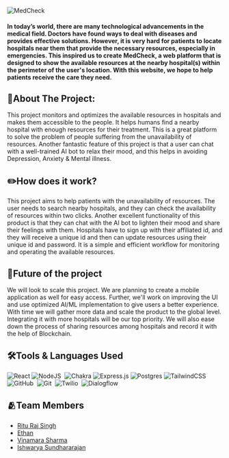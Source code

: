 ![MedCheck](https://user-images.githubusercontent.com/86000208/202909595-a6b896b1-6516-4e6d-b990-7ba430c0c763.png)

#### In today’s world, there are many technological advancements in the medical field. Doctors have found ways to deal with diseases and provides effective solutions. However, it is very hard for patients to locate hospitals near them that provide the necessary resources, especially in emergencies. This inspired us to create MedCheck, a web platform that is designed to show the available resources at the nearby hospital(s) within the perimeter of the user's location. With this website, we hope to help patients receive the care they need.

## 🏥About The Project:
This project monitors and optimizes the available resources in hospitals and makes them accessible to the people. It helps humans find a nearby hospital with enough resources for their treatment. This is a great platform to solve the problem of people suffering from the unavailability of resources.
Another fantastic feature of this project is that a user can chat with a well-trained AI bot to relax their mood, and this helps in avoiding Depression, Anxiety & Mental illness.

## ✏️How does it work?
This project aims to help patients with the unavailability of resources. The user needs to search nearby hospitals, and they can check the availability of resources within two clicks. Another excellent functionality of this product is that they can chat with the AI bot to lighten their mood and share their feelings with them.
Hospitals have to sign up with their affiliated id, and they will receive a unique id and then can update resources using their unique id and password. It is a simple and efficient workflow for monitoring and operating the available resources.


## 🔭Future of the project
We will look to scale this project. We are planning to create a mobile application as well for easy access. Further, we'll work on improving the UI and use optimized AI/ML implementation to give users a better experience. With time we will gather more data and scale the product to the global level. Integrating it with more hospitals will be our top priority.
We will also ease down the process of sharing resources among hospitals and record it with the help of Blockchain.


## 🛠️Tools & Languages Used
![React](https://img.shields.io/badge/react-%2320232a.svg?style=for-the-badge&logo=react&logoColor=%2361DAFB)
![NodeJS](https://img.shields.io/badge/node.js-6DA55F?style=for-the-badge&logo=node.js&logoColor=white)&nbsp;
![Chakra](https://img.shields.io/badge/chakra-%234ED1C5.svg?style=for-the-badge&logo=chakraui&logoColor=white)
![Express.js](https://img.shields.io/badge/express.js-%23404d59.svg?style=for-the-badge&logo=express&logoColor=%2361DAFB)
![Postgres](https://img.shields.io/badge/postgres-%23316192.svg?style=for-the-badge&logo=postgresql&logoColor=white)
![TailwindCSS](https://img.shields.io/badge/tailwindcss-%2338B2AC.svg?style=for-the-badge&logo=tailwind-css&logoColor=white)
![GitHub](https://img.shields.io/badge/github-%23121011.svg?style=for-the-badge&logo=github&logoColor=white)&nbsp;
![Git](https://img.shields.io/badge/git-%23F05033.svg?style=for-the-badge&logo=git&logoColor=white)&nbsp;
![Twilio](https://img.shields.io/badge/Twilio-F22F46?style=for-the-badge&logo=Twilio&logoColor=white)&nbsp;
![Dialogflow](https://img.shields.io/badge/dialogflow-FF9800?style=for-the-badge&logo=dialogflow&logoColor=white)




## 🫂Team Members
- [Ritu Raj Singh](https://github.com/rrsingh11)
- [Ethan](https://github.com/sudoer777)
- [Vinamara Sharma](https://github.com/vnmrsharma)
- [Ishwarya Sundhararajan](https://github.com/iSundhararajan)

